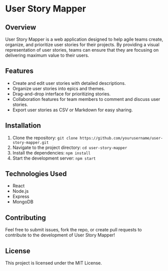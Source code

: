 # User Story Mapper

## Overview
User Story Mapper is a web application designed to help agile teams create, organize, and prioritize user stories for their projects. By providing a visual representation of user stories, teams can ensure that they are focusing on delivering maximum value to their users.

## Features
- Create and edit user stories with detailed descriptions.
- Organize user stories into epics and themes.
- Drag-and-drop interface for prioritizing stories.
- Collaboration features for team members to comment and discuss user stories.
- Export user stories as CSV or Markdown for easy sharing.

## Installation
1. Clone the repository: `git clone https://github.com/yourusername/user-story-mapper.git`
2. Navigate to the project directory: `cd user-story-mapper`
3. Install the dependencies: `npm install`
4. Start the development server: `npm start`

## Technologies Used
- React
- Node.js
- Express
- MongoDB

## Contributing
Feel free to submit issues, fork the repo, or create pull requests to contribute to the development of User Story Mapper!

## License
This project is licensed under the MIT License.
